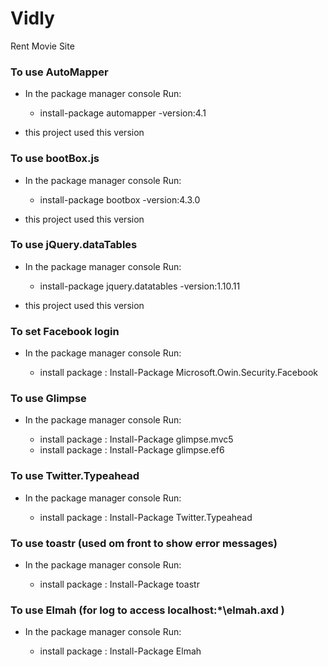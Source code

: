 # Vidly
Rent Movie Site 

### To use AutoMapper

* In the package manager console Run:

    * install-package automapper -version:4.1  

* this project used this version

### To use bootBox.js

* In the package manager console Run:

    * install-package bootbox -version:4.3.0  

* this project used this version

### To use jQuery.dataTables

* In the package manager console Run:

    * install-package jquery.datatables -version:1.10.11  

* this project used this version

### To set Facebook login

* In the package manager console Run:

    * install package : Install-Package Microsoft.Owin.Security.Facebook

### To use Glimpse

* In the package manager console Run:

    * install package : Install-Package glimpse.mvc5
    * install package : Install-Package glimpse.ef6

### To use Twitter.Typeahead

* In the package manager console Run:

    * install package : Install-Package Twitter.Typeahead

### To use toastr (used om front to show error messages)

* In the package manager console Run:

    * install package : Install-Package toastr

### To use Elmah (for log to access localhost:\*\elmah.axd )

* In the package manager console Run:

    * install package : Install-Package Elmah